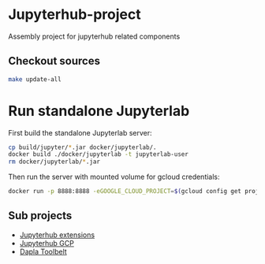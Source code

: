 # Jupyterhub-project
Assembly project for jupyterhub related components

## Checkout sources

```bash
make update-all
```

# Run standalone Jupyterlab

First build the standalone Jupyterlab server:

```bash
cp build/jupyter/*.jar docker/jupyterlab/.
docker build ./docker/jupyterlab -t jupyterlab-user
rm docker/jupyterlab/*.jar
```

Then run the server with mounted volume for gcloud credentials:

```bash
docker run -p 8888:8888 -eGOOGLE_CLOUD_PROJECT=$(gcloud config get project) -v ~/.config/gcloud:/home/jovyan/.config/gcloud jupyterlab-user
```


## Sub projects

* [Jupyterhub extensions](https://github.com/statisticsnorway/jupyterhub-extensions)
* [Jupyterhub GCP](https://github.com/statisticsnorway/jupyterhub-gcp)
* [Dapla Toolbelt](https://github.com/statisticsnorway/dapla-toolbelt)
